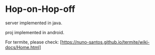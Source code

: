 # Hop-on-Hop-off

server implemented in java.

proj implemented in android.

For termite, please check: [https://nuno-santos.github.io/termite/wiki-docs/Home.html]

